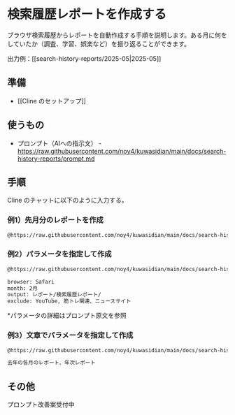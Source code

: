 # 検索履歴レポートを作成する

ブラウザ検索履歴からレポートを自動作成する手順を説明します。ある月に何をしていたか（調査、学習、娯楽など）を振り返ることができます。

出力例：[[search-history-reports/2025-05|2025-05]]

## 準備
- [[Cline のセットアップ]]

## 使うもの
- プロンプト（AIへの指示文） - https://raw.githubusercontent.com/noy4/kuwasidian/main/docs/search-history-reports/prompt.md

## 手順
Cline のチャットに以下のように入力する。

### 例1）先月分のレポートを作成
```sh
@https://raw.githubusercontent.com/noy4/kuwasidian/main/docs/search-history-reports/prompt.md
```

### 例2）パラメータを指定して作成
```sh
@https://raw.githubusercontent.com/noy4/kuwasidian/main/docs/search-history-reports/prompt.md

browser: Safari
month: 2月
output: レポート/検索履歴レポート/
exclude: YouTube, 筋トレ関連、ニュースサイト
```

*パラメータの詳細はプロンプト原文を参照

### 例3）文章でパラメータを指定して作成
```sh
@https://raw.githubusercontent.com/noy4/kuwasidian/main/docs/search-history-reports/prompt.md

去年の各月のレポート、年次レポート
```

## その他
プロンプト改善案受付中
